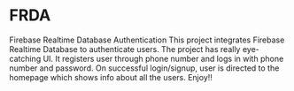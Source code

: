 # FRDA
Firebase Realtime Database Authentication
This project integrates Firebase Realtime Database to authenticate users.
The project has really eye-catching UI.
It registers user through phone number and logs in with phone number and password.
On successful login/signup, user is directed to the homepage which shows info about all the users.
Enjoy!!

